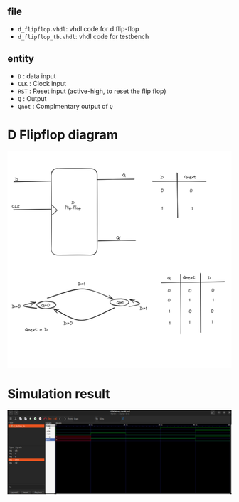 ## file

- `d_flipflop.vhdl`: vhdl code for d flip-flop
- `d_flipflop_tb.vhdl`: vhdl code for testbench

## entity

- `D` : data input
- `CLK` : Clock input
- `RST` : Reset input (active-high, to reset the flip flop)
- `Q` : Output
- `Qnot` : Complmentary output of `Q`


# D Flipflop diagram

![D_flipflop](images/d_flipflop.png)

# Simulation result

![Result](images/result.png)
